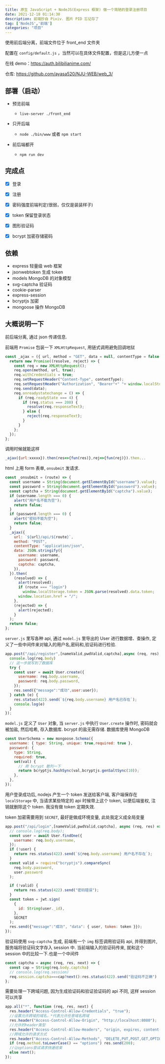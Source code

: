 ```yaml
---
title: 原生 JavaScript + NodeJS(Express 框架) 做一个简陋的登录注册项目
date: 2021-12-18 01:14:30
description: 前端抄自 Pixiv. 图片 PID 忘记存了
tag: ['NodeJS','前端']
categories: "项目"
---
```


使用前后端分离，前端文件位于 front_end 文件夹

配置在 `config/default.js` ，当然可以在具体文件配置，但是这儿方便一点

在线 demo：https://auth.bilibilianime.com/

仓库: https://github.com/ayasa520/NJU-WEB/web_3/

## 部署（启动）

- 预览前端
  - `live-server ./front_end` 

- 只开后端
  - `node ./bin/www` 或者 `npm start`
- 前后端都开
  - `npm run dev`

## 完成点

- [x] 登录

- [x] 注册

- [x] 密码强度前端判定(很弱，仅仅是装装样子)

- [x] token 保留登录状态

- [x] 图形验证码

- [x] bcrypt 加密存储密码

## 依赖

- express 轻量级 web 框架
- jsonwebtoken 生成 token 
- models MongoDB 的对象模型
- svg-captcha 验证码
- cookie-parser 
- express-session 
- bcryptjs 加密
- mongoose 操作 MongoDB

## 大概说明一下

前后端分离, 通过 json 传递信息. 

前端用 `Promise` 包装一下 `XMLHttpRequest`, 用链式调用避免回调地狱

```js 
const _ajax = ({ url, method = "GET", data = null, contentType = false }) => {
  return new Promise((resolve, reject) => {
    const req = new XMLHttpRequest();
    req.open(method, url, true);
    req.withCredentials = true;
    req.setRequestHeader("Content-Type", contentType);
    req.setRequestHeader("Authorization", "Bearer"+" "+ window.localStorage.token);
    req.send(data);
    req.onreadystatechange = () => {
      if (req.readyState === 4) {
        if (req.status === 200) {
          resolve(req.responseText);
        } else {
          reject(req.responseText);
        }
      }
    };
  });
};
```
调用时候就能这样

```js
_ajax({url:xxxxx}).then(res=>{fun(res)},rej=>{fun(rej)}).then...
```

html 上用 form 表单, `onsubmit` 发请求.

```js
const _onsubmit = (route) => {
  const username = String(document.getElementById("username").value);
  const password = String(document.getElementById("password").value);
  const captcha = String(document.getElementById("captcha").value);
  if (username.length === 0) {
    alert("用户名不能为空");
    return false;
  }
  if (password.length === 0) {
    alert("密码不能为空");
    return false;
  }
  _ajax({
    url: `${url}/api/${route}`,
    method: "POST",
    contentType: "application/json",
    data: JSON.stringify({
      username: username,
      password: password,
      captcha: captcha,
    }),
  }).then(
    (resolved) => {
      alert(resolved);
      if (route === "login")
        window.localStorage.token = JSON.parse(resolved).data.token;
      window.location.href = "/";
    },
    (rejected) => {
      alert(rejected);
    }
  );
  return false;
};
```



`server.js` 里写各种 api, 通过 `model.js` 里导出的 User 进行数据增、查操作,
定义了一些中间件来对输入的用户名,密码和,验证码进行检验. 

```js 
app.post("/api/register",[nameValid,pwdValid,captcha],async (req, res) => {
  console.log(req.body)
  // 这一步就写到了数据库
  try {
    const user = await User.create({
      username: req.body.username,
      password: req.body.password,
    });
    res.send({"message":"成功",user:user});
  } catch (e) {
    res.status(422).send(`${req.body.username} 用户名已存在`);
    console.log(e)
  }
});
```

`model.js` 定义了 `User` 对象, 当 `server.js` 中执行 `User.create` 操作时,
密码就会被加盐, 然后哈希, 存入数据库. bcrypt 的盐无需存储. 数据库使用 MongoDB 

```js 
const UserSchema = new mongoose.Schema({
  username: { type: String, unique: true,required: true },
  password: {
    type: String,
    required: true,
    set(val) {
      // 用 bcrypt 散列一下
      return bcryptjs.hashSync(val,bcryptjs.genSaltSync(10));
    },
  },
});
```

用户登录成功后, nodejs 产生一个 token 发送给客户端, 客户端保存在 `localStorage`
中, 当请求某些特定的 api 时候带上这个 token, 以便后端鉴权, 注销就删除这个
token. 我没有做 token 定期失效.

token 加密需要用到 `SECRET`, 最好是做成环境变量, 此处我定义成全局变量

```js 
app.post("/api/login",[nameValid,pwdValid,captcha], async (req, res) => {
  // console.log(req.body);
  const user = await User.findOne({
    username: req.body.username,
  });
  if (!user) {
    return res.status(422).send(`${req.body.username} 用户名不存在`);
  }
  const valid = require("bcryptjs").compareSync(
    req.body.password,
    user.password
  );

  if (!valid) {
    return res.status(422).send("密码错误");
  }
  const token = jwt.sign(
    {
      id: String(user._id),
    },
    SECRET
  );
  res.send({"message":"成功", "data": { user, token: token }});
});
```

验证码使用 `svg-captcha` 生成, 前端有一个 `img` 标签调用验证码 api, 并得到图片,
服务端将验证码文字存入 session 中. 当前端输入的验证码传来, 就和这个 session
中的比较一下.也是一个中间件

```js 
const captcha = async (req, res, next) => {
  const cap = String(req.body.captcha)
  // console.log(req.session)
  req.session.captcha===cap?next():res.status(422).send("验证码不正确")
};
```

需要处理一下跨域问题, 因为生成验证码和验证验证码的 api 不同, 这样
session 可以共享

```js 
app.all("*", function (req, res, next) {
  res.header("Access-Control-Allow-Credentials", "true");
  //设置允许跨域的域名，*代表允许任意域名跨域
  res.header("Access-Control-Allow-Origin", "http://localhost:8080");
  //允许的header类型
  res.header("Access-Control-Allow-Headers", "origin, expires, content-type, x-e4m-with, authorization");
  //跨域允许的请求方式
  res.header("Access-Control-Allow-Methods", "DELETE,PUT,POST,GET,OPTIONS");
  if (req.method.toLowerCase() == "options") res.send(200);
  //让options尝试请求快速结束
  else next();
});
```
